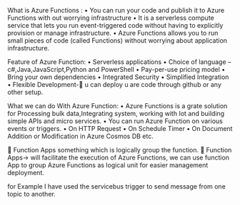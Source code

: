 What is Azure Functions :
•	You can run your code and publish it to Azure Functions with out worrying infrastructure
•	It is a serverless compute service that lets you run event-triggered code without having to explicitly provision or manage infrastructure.
•	Azure Functions allows you to run small pieces of code (called Functions) without worrying about application infrastructure.

Feature of Azure Function:
•	Serverless applications
•	Choice of language – c#,Java,JavaScript,Python and PowerShell
•	Pay-per-use pricing model
•	Bring your own dependencies
•	Integrated Security 
•	Simplified Integration
•	Flexible Development- u can deploy u are code through github or any other setup.

What we can do With Azure Function:
•	Azure Functions is a grate solution for Processing bulk data,Integrating system, working with Iot and building simple APIs and micro services.
•	You can run Azure Function on various events or triggers.
•	On HTTP Request
•	On Schedule Timer
•	On Document Addition or Modification in Azure Cosmos DB etc.

	Function Apps something which is logically group the function.
	Function Apps-> will facilitate the execution of Azure Functions, we  can use function App to group Azure Functions as logical unit for easier management deployment.

 
for Example I have used the servicebus trigger to send message from one topic to another.



